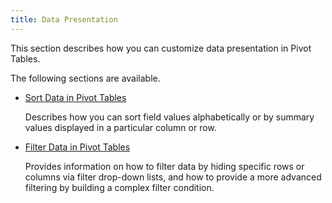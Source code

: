 ```yaml
---
title: Data Presentation
---
```

This section describes how you can customize data presentation in Pivot Tables.

The following sections are available.
* [Sort Data in Pivot Tables](../../../interface-elements-for-web/articles/pivot-table/data-presentation/sort-data-in-pivot-tables.md)
	
	Describes how you can sort field values alphabetically or by summary values displayed in a particular column or row.
* [Filter Data in Pivot Tables](../../../interface-elements-for-web/articles/pivot-table/data-presentation/filter-data-in-pivot-tables.md)
	
	Provides information on how to filter data by hiding specific rows or columns via filter drop-down lists, and how to provide a more advanced filtering by building a complex filter condition.